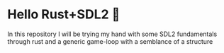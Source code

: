 # Hello Rust+SDL2 👋

In this repository I will be trying my hand with some SDL2 fundamentals through
rust and a generic game-loop with a semblance of a structure
